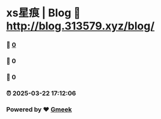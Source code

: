 # xs星痕 | Blog :link: http://blog.313579.xyz/blog/ 
### :page_facing_up: [0](http://blog.313579.xyz/blog//tag.html) 
### :speech_balloon: 0 
### :hibiscus: 0 
### :alarm_clock: 2025-03-22 17:12:06 
### Powered by :heart: [Gmeek](https://github.com/Meekdai/Gmeek)
